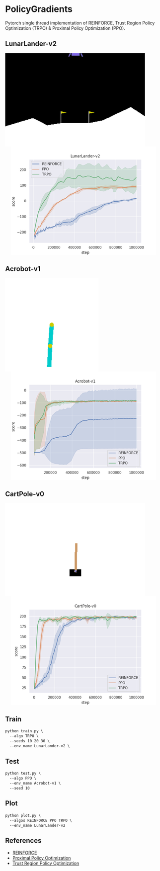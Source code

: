 # PolicyGradients

Pytorch single thread implementation of REINFORCE, Trust Region Policy Optimization (TRPO) & Proximal Policy Optimization (PPO).

## LunarLander-v2
<p align="center">
  <img src="GIFs/LunarLander-v2_TRPO_10.gif" alt="LunarLander gif" height=300 style="float:left"/>
  <img src="GIFs/LunarLander-v2.png" alt="comparison LunarLander" height=350/>
</p>

## Acrobot-v1
<p align="center">
  <img src="GIFs/Acrobot-v1_TRPO_10.gif" alt="Acrobot-v1" height=300 style="float:left"/>
  <img src="GIFs/Acrobot-v1.png" alt="comparison Acrobot" height=350/>
</p>

## CartPole-v0
<p align="center">
  <img src="GIFs/CartPole-v0_TRPO_10.gif" alt="CartPole-v0" height=300 style="float:left"/>
  <img src="GIFs/CartPole-v0.png" alt="comparison CartPole" height=350/>
</p>

## Train
```shell
python train.py \
  --algo TRPO \
  --seeds 10 20 30 \
  --env_name LunarLander-v2 \
```


## Test
```shell
python test.py \
  --algo PPO \
  --env_name Acrobot-v1 \
  --seed 10
```

## Plot
```shell
python plot.py \
  --algos REINFORCE PPO TRPO \
  --env_name LunarLander-v2
```

## References
<ul>
  <li> <a href="https://papers.nips.cc/paper/1713-policy-gradient-methods-for-reinforcement-learning-with-function-approximation.pdf"> REINFORCE </a> </li>
  <li> <a href="https://arxiv.org/abs/1707.06347.pdf"> Proximal Policy Optimization </a> </li>
  <li> <a href="https://arxiv.org/abs/1502.05477.pdf"> Trust Region Policy Optimization </a> </li>
</ul>
